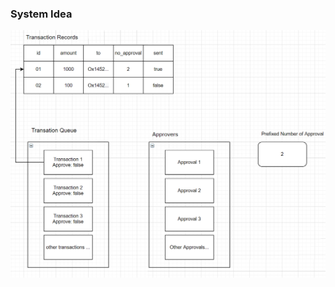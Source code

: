 ### System Idea

<img src="https://github.com/lawweiliang/multisignwallet/blob/main/gitimage/multiwalletIdea.png" width="1000">



